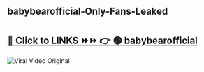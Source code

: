 
 ## babybearofficial-Only-Fans-Leaked

# <h2><a href="https://clipsfans.com/babybearofficial&ref=git">🔗 Click to LINKS ⏩⏩ 👉 🟢 babybearofficial </a></h2>

<a href="https://clipsfans.com/babybearofficial&ref=git" rel="nofollow" data-target="animated-image.originalLink"><img src="https://i.ibb.co.com/xMMVF88/686577567.gif" alt="Viral Video Original" style="max-width: 100%; display: inline-block;" data-target="animated-image.originalImage"></a>
